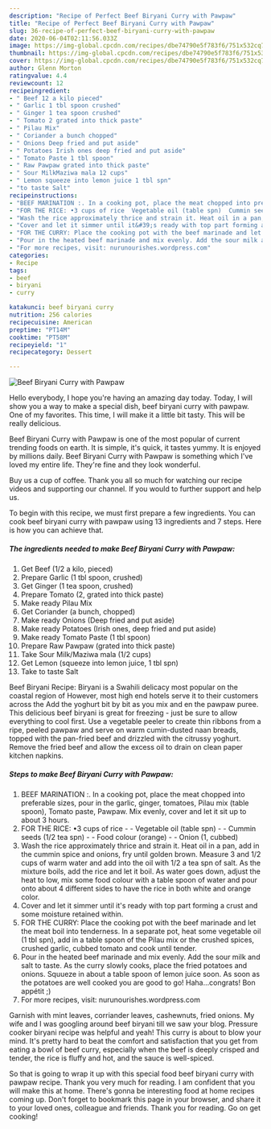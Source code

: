 ```yaml
---
description: "Recipe of Perfect Beef Biryani Curry with Pawpaw"
title: "Recipe of Perfect Beef Biryani Curry with Pawpaw"
slug: 36-recipe-of-perfect-beef-biryani-curry-with-pawpaw
date: 2020-06-04T02:11:56.033Z
image: https://img-global.cpcdn.com/recipes/dbe74790e5f783f6/751x532cq70/beef-biryani-curry-with-pawpaw-recipe-main-photo.jpg
thumbnail: https://img-global.cpcdn.com/recipes/dbe74790e5f783f6/751x532cq70/beef-biryani-curry-with-pawpaw-recipe-main-photo.jpg
cover: https://img-global.cpcdn.com/recipes/dbe74790e5f783f6/751x532cq70/beef-biryani-curry-with-pawpaw-recipe-main-photo.jpg
author: Glenn Morton
ratingvalue: 4.4
reviewcount: 12
recipeingredient:
- " Beef 12 a kilo pieced"
- " Garlic 1 tbl spoon crushed"
- " Ginger 1 tea spoon crushed"
- " Tomato 2 grated into thick paste"
- " Pilau Mix"
- " Coriander a bunch chopped"
- " Onions Deep fried and put aside"
- " Potatoes Irish ones deep fried and put aside"
- " Tomato Paste 1 tbl spoon"
- " Raw Pawpaw grated into thick paste"
- " Sour MilkMaziwa mala 12 cups"
- " Lemon squeeze into lemon juice 1 tbl spn"
- "to taste Salt"
recipeinstructions:
- "BEEF MARINATION :. In a cooking pot, place the meat chopped into preferable sizes, pour in the garlic, ginger, tomatoes, Pilau mix (table spoon), Tomato paste, Pawpaw. Mix evenly, cover and let it sit up to about 3 hours."
- "FOR THE RICE: •3 cups of rice  Vegetable oil (table spn)  Cummin seeds (1/2 tea spn)  Food colour (orange)  Onion (1, cubbed)"
- "Wash the rice approximately thrice and strain it. Heat oil in a pan, add in the cummin spice and onions, fry until golden brown. Measure 3 and 1/2 cups of warm water and add into the oil with 1/2 a tea spn of salt. As the mixture boils, add the rice and let it boil. As water goes down, adjust the heat to low, mix some food colour with a table spoon of water and pour onto about 4 different sides to have the rice in both white and orange color."
- "Cover and let it simmer until it&#39;s ready with top part forming a crust and some moisture retained within."
- "FOR THE CURRY: Place the cooking pot with the beef marinade and let the meat boil into tenderness. In a separate pot, heat some vegetable oil (1 tbl spn), add in a table spoon of the Pilau mix or the crushed spices, crushed garlic, cubbed tomato and cook until tender."
- "Pour in the heated beef marinade and mix evenly. Add the sour milk and salt to taste. As the curry slowly cooks, place the fried potatoes and onions. Squueze in about a table spoon of lemon juice soon. As soon as the potatoes are well cooked you are good to go! Haha...congrats! Bon appétit ;)"
- "For more recipes, visit: nurunourishes.wordpress.com"
categories:
- Recipe
tags:
- beef
- biryani
- curry

katakunci: beef biryani curry 
nutrition: 256 calories
recipecuisine: American
preptime: "PT14M"
cooktime: "PT58M"
recipeyield: "1"
recipecategory: Dessert

---
```



![Beef Biryani Curry with Pawpaw](https://img-global.cpcdn.com/recipes/dbe74790e5f783f6/751x532cq70/beef-biryani-curry-with-pawpaw-recipe-main-photo.jpg)

Hello everybody, I hope you're having an amazing day today. Today, I will show you a way to make a special dish, beef biryani curry with pawpaw. One of my favorites. This time, I will make it a little bit tasty. This will be really delicious.

Beef Biryani Curry with Pawpaw is one of the most popular of current trending foods on earth. It is simple, it's quick, it tastes yummy. It is enjoyed by millions daily. Beef Biryani Curry with Pawpaw is something which I've loved my entire life. They're fine and they look wonderful.

Buy us a cup of coffee. Thank you all so much for watching our recipe videos and supporting our channel. If you would to further support and help us.


To begin with this recipe, we must first prepare a few ingredients. You can cook beef biryani curry with pawpaw using 13 ingredients and 7 steps. Here is how you can achieve that.

<!--inarticleads1-->

##### The ingredients needed to make Beef Biryani Curry with Pawpaw:

1. Get  Beef (1/2 a kilo, pieced)
1. Prepare  Garlic (1 tbl spoon, crushed)
1. Get  Ginger (1 tea spoon, crushed)
1. Prepare  Tomato (2, grated into thick paste)
1. Make ready  Pilau Mix
1. Get  Coriander (a bunch, chopped)
1. Make ready  Onions (Deep fried and put aside)
1. Make ready  Potatoes (Irish ones, deep fried and put aside)
1. Make ready  Tomato Paste (1 tbl spoon)
1. Prepare  Raw Pawpaw (grated into thick paste)
1. Take  Sour Milk/Maziwa mala (1/2 cups)
1. Get  Lemon (squeeze into lemon juice, 1 tbl spn)
1. Take to taste Salt


Beef Biryani Recipe: Biryani is a Swahili delicacy most popular on the coastal region of However, most high end hotels serve it to their customers across the Add the yoghurt bit by bit as you mix and en the pawpaw puree. This delicious beef biryani is great for freezing - just be sure to allow everything to cool first. Use a vegetable peeler to create thin ribbons from a ripe, peeled pawpaw and serve on warm cumin-dusted naan breads, topped with the pan-fried beef and drizzled with the citrussy yoghurt. Remove the fried beef and allow the excess oil to drain on clean paper kitchen napkins. 

<!--inarticleads2-->

##### Steps to make Beef Biryani Curry with Pawpaw:

1. BEEF MARINATION :. In a cooking pot, place the meat chopped into preferable sizes, pour in the garlic, ginger, tomatoes, Pilau mix (table spoon), Tomato paste, Pawpaw. Mix evenly, cover and let it sit up to about 3 hours.
1. FOR THE RICE: •3 cups of rice -  - Vegetable oil (table spn) -  - Cummin seeds (1/2 tea spn) -  - Food colour (orange) -  - Onion (1, cubbed)
1. Wash the rice approximately thrice and strain it. Heat oil in a pan, add in the cummin spice and onions, fry until golden brown. Measure 3 and 1/2 cups of warm water and add into the oil with 1/2 a tea spn of salt. As the mixture boils, add the rice and let it boil. As water goes down, adjust the heat to low, mix some food colour with a table spoon of water and pour onto about 4 different sides to have the rice in both white and orange color.
1. Cover and let it simmer until it&#39;s ready with top part forming a crust and some moisture retained within.
1. FOR THE CURRY: Place the cooking pot with the beef marinade and let the meat boil into tenderness. In a separate pot, heat some vegetable oil (1 tbl spn), add in a table spoon of the Pilau mix or the crushed spices, crushed garlic, cubbed tomato and cook until tender.
1. Pour in the heated beef marinade and mix evenly. Add the sour milk and salt to taste. As the curry slowly cooks, place the fried potatoes and onions. Squueze in about a table spoon of lemon juice soon. As soon as the potatoes are well cooked you are good to go! Haha...congrats! Bon appétit ;)
1. For more recipes, visit: nurunourishes.wordpress.com


Garnish with mint leaves, corriander leaves, cashewnuts, fried onions. My wife and I was googling around beef biryani till we saw your blog. Pressure cooker biryani recipe was helpful and yeah! This curry is about to blow your mind. It&#39;s pretty hard to beat the comfort and satisfaction that you get from eating a bowl of beef curry, especially when the beef is deeply crisped and tender, the rice is fluffy and hot, and the sauce is well-spiced. 

So that is going to wrap it up with this special food beef biryani curry with pawpaw recipe. Thank you very much for reading. I am confident that you will make this at home. There's gonna be interesting food at home recipes coming up. Don't forget to bookmark this page in your browser, and share it to your loved ones, colleague and friends. Thank you for reading. Go on get cooking!
